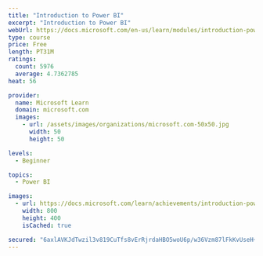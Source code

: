 ```yaml
---
title: "Introduction to Power BI"
excerpt: "Introduction to Power BI"
webUrl: https://docs.microsoft.com/en-us/learn/modules/introduction-power-bi/
type: course
price: Free
length: PT31M
ratings:
  count: 5976
  average: 4.7362785
heat: 56

provider:
  name: Microsoft Learn
  domain: microsoft.com
  images:
    - url: /assets/images/organizations/microsoft.com-50x50.jpg
      width: 50
      height: 50

levels:
  - Beginner

topics:
  - Power BI

images:
  - url: https://docs.microsoft.com/learn/achievements/introduction-power-bi-social.png
    width: 800
    height: 400
    isCached: true

secured: "6axlAVKJdTwzil3v819CuTfs8vErRjrdaHBO5woU6p/w36Vzm87lFkKvUseH+tnG4vA0PV2xdBhI27PgDq+WCyKYSWthgPKP/3IdV3yR6Eg4dMduWaswgyNeQRRPkC1iocgobUZUp5G954HY+Ckl9Yau+5CCAJmBHJl28TxUOJGwWkVe2TiB1C7Xdk7VAxIxE6Tjl5ICNP00AnESCF1CjjUdl6LPTD52e7CuDD2bG3fLAqVcZqpeqCslz4arrNgrN0R8fjzv8JO/KaAmQ9K3XAPxhft21Cu4SqCC32MtESd9uxuowd9TedjAUVJ+pzE8N+Gqd5Pahork98LaZnYYoaclk2vPHTdf7CDGgVIqM5xFzrXGcwUsSw5Yqs94hTgLJh1/Admd4Gi/tnHO/PoYONy+LKUvlbqT4fIR4C5dMQQ=;2L6PqId5hFh9E+7VkHWRxg=="
---
```


